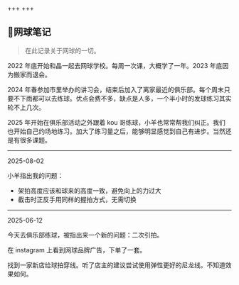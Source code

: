 +++
+++

## 🎾网球笔记

> 在此记录关于网球的一切。

2022 年底开始和晶一起去网球学校。每周一次课，大概学了一年。2023 年底因为搬家而退会。

2024 年春参加市里举办的讲习会，结束后加入了离家最近的俱乐部。每个周末只要不下雨都可以去练球。优点会费不多，缺点是人多，一个半小时的发球练习其实轮不上几次。

2025 年开始在俱乐部活动之外跟着 kou 哥练球，小羊也常常帮我们纠正。我们也开始自己约场地练习。加大了练习量之后，能够明显感觉到自己有进步。当然还是有很多课题。


---
2025-08-02

小羊指出我的问题：

- 架拍高度应该和球来的高度一致，避免向上的力过大
- 截击时正反手用同样的握拍方式，无需切换


---

2025-06-12

今天去俱乐部练球，被指出来一个新的问题：二次引拍。

在 instagram 上看到网球品牌广告，下单了一套。

找到一家新店给球拍穿线。听了店主的建议尝试使用弹性更好的尼龙线。不知道效果如何。